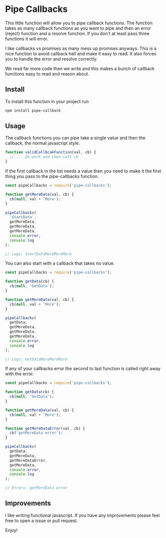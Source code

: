 # Pipe Callbacks

This little function will allow you to pipe callback functions. The function
takes as many callback functions as you want to pipe and then an error (reject)
function and a resolve function. If you don't at least pass three functions
it will error.

I like callbacks vs promises as many mess up promises anyways. This is a nice
function to avoid callback hell and make it easy to read. It also forces you to
handle the error and resolve correctly.

We read far more code then we write and this makes a bunch of callback functions
easy to read and reason about.

## Install

To install this function in your project run

```bash
npm install pipe-callback
```

## Usage

The callback functions you can pipe take a single value and then the callback,
the normal javascript style.

```javascript
function validCallbcakFunction(val, cb) {
  // ... Do work and then call cb
}
```

If the first callback in the list needs a value then you need to make it the
first thing you pass to the pipe-callbacks function.

```javascript
const pipeCallbacks = require('pipe-callbacks');

function getMoreData(val, cb) {
  cb(null, val + 'More');
}

pipeCallbacks(
  'StartData',
  getMoreData,
  getMoreData,
  getMoreData,
  console.error,
  console.log
);

// Logs: StartDataMoreMoreMore

```
You can also start with a callback that takes no value.

```javascript
const pipeCallbacks = require('pipe-callbacks');

function getData(cb) {
  cb(null, 'GetData');
}

function getMoreData(val, cb) {
  cb(null, val + 'More');
}

pipeCallbacks(
  getData,
  getMoreData,
  getMoreData,
  getMoreData,
  console.error,
  console.log
);

// Logs: GetDataMoreMoreMore

```

If any of your callbacks error the second to last function is called right away
with the error.

```javascript
const pipeCallbacks = require('pipe-callbacks');

function getData(cb) {
  cb(null, 'GetData');
}

function getMoreData(val, cb) {
  cb(null, val + 'More');
}

function getMoreDataError(val, cb) {
  cb('getMoreData error');
}

pipeCallbacks(
  getData,
  getMoreData,
  getMoreDataError,
  getMoreData,
  console.error,
  console.log
);

// Errors: getMoreData error

```

## Improvements

I like writing functional javascript. If you have any improvements please feel
free to open a issue or pull request.

Enjoy!
